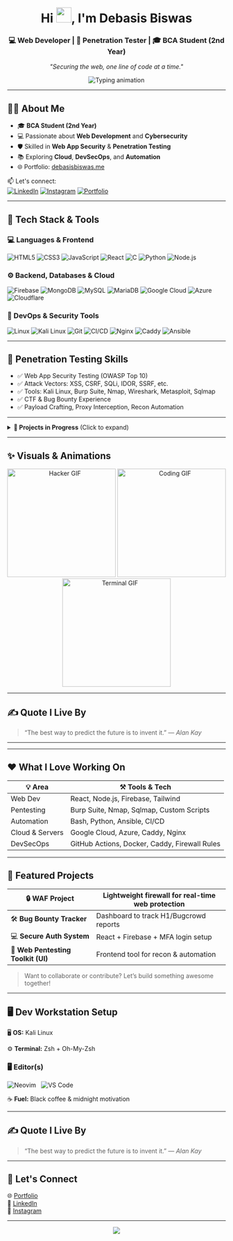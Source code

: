 <h1 align="center">Hi <img src="https://media.giphy.com/media/hvRJCLFzcasrR4ia7z/giphy.gif" width="35" />, I'm Debasis Biswas</h1>
<h3 align="center">💻 Web Developer | 🔐 Penetration Tester | 🎓 BCA Student (2nd Year)</h3>

<p align="center"><em>"Securing the web, one line of code at a time."</em></p>

<p align="center">
  <img src="https://readme-typing-svg.herokuapp.com/?lines=Full-Stack%20Web%20Developer;Cybersecurity%20Enthusiast;Penetration%20Tester;Bug%20Bounty%20Hunter&center=true&width=440&height=45&color=58a6ff&vCenter=true&size=22" alt="Typing animation"/>
</p>

---

## 👨‍🎓 About Me

- 🎓 **BCA Student (2nd Year)**
- 💻 Passionate about **Web Development** and **Cybersecurity**
- 🛡️ Skilled in **Web App Security** & **Penetration Testing**
- 📚 Exploring **Cloud**, **DevSecOps**, and **Automation**
- 🌐 Portfolio: [debasisbiswas.me](https://debasisbiswas.me)

📫 Let's connect:  
[![LinkedIn](https://img.shields.io/badge/-LinkedIn-0077B5?style=flat&logo=linkedin&logoColor=white)](https://linkedin.com/in/debasis-biswas)
[![Instagram](https://img.shields.io/badge/-Instagram-E4405F?style=flat&logo=instagram&logoColor=white)](https://instagram.com/___d_e_b_a___)
[![Portfolio](https://img.shields.io/badge/-Portfolio-000?style=flat&logo=firefox&logoColor=white)](https://debasisbiswas.me)

---

## 🚀 Tech Stack & Tools

### 💻 Languages & Frontend
![HTML5](https://img.shields.io/badge/HTML5-E34F26?style=flat&logo=html5&logoColor=white)
![CSS3](https://img.shields.io/badge/CSS3-1572B6?style=flat&logo=css3&logoColor=white)
![JavaScript](https://img.shields.io/badge/JavaScript-F7DF1E?style=flat&logo=javascript&logoColor=black)
![React](https://img.shields.io/badge/React-61DAFB?style=flat&logo=react&logoColor=black)
![C](https://img.shields.io/badge/C-00599C?style=flat&logo=c&logoColor=white)
![Python](https://img.shields.io/badge/Python-3776AB?style=flat&logo=python&logoColor=white)
![Node.js](https://img.shields.io/badge/Node.js-339933?style=flat&logo=nodedotjs&logoColor=white)

### ⚙️ Backend, Databases & Cloud
![Firebase](https://img.shields.io/badge/Firebase-FFCA28?style=flat&logo=firebase&logoColor=black)
![MongoDB](https://img.shields.io/badge/MongoDB-47A248?style=flat&logo=mongodb&logoColor=white)
![MySQL](https://img.shields.io/badge/MySQL-4479A1?style=flat&logo=mysql&logoColor=white)
![MariaDB](https://img.shields.io/badge/MariaDB-003545?style=flat&logo=mariadb&logoColor=white)
![Google Cloud](https://img.shields.io/badge/Google_Cloud-4285F4?style=flat&logo=google-cloud&logoColor=white)
![Azure](https://img.shields.io/badge/Azure-0078D4?style=flat&logo=microsoft-azure&logoColor=white)
![Cloudflare](https://img.shields.io/badge/Cloudflare-F38020?style=flat&logo=cloudflare&logoColor=white)

### 🔧 DevOps & Security Tools
![Linux](https://img.shields.io/badge/Linux-FCC624?style=flat&logo=linux&logoColor=black)
![Kali Linux](https://img.shields.io/badge/Kali_Linux-557C94?style=flat&logo=kali-linux&logoColor=white)
![Git](https://img.shields.io/badge/Git-F05032?style=flat&logo=git&logoColor=white)
![CI/CD](https://img.shields.io/badge/CI%2FCD-0A0A0A?style=flat&logo=githubactions&logoColor=white)
![Nginx](https://img.shields.io/badge/Nginx-009639?style=flat&logo=nginx&logoColor=white)
![Caddy](https://img.shields.io/badge/Caddy-00BFFF?style=flat&logo=caddy&logoColor=white)
![Ansible](https://img.shields.io/badge/Ansible-EE0000?style=flat&logo=ansible&logoColor=white)

---

## 🧪 Penetration Testing Skills

- ✅ Web App Security Testing (OWASP Top 10)
- ✅ Attack Vectors: XSS, CSRF, SQLi, IDOR, SSRF, etc.
- ✅ Tools: Kali Linux, Burp Suite, Nmap, Wireshark, Metasploit, Sqlmap
- ✅ CTF & Bug Bounty Experience
- ✅ Payload Crafting, Proxy Interception, Recon Automation

---

<details>
<summary><b>📂 Projects in Progress</b> (Click to expand)</summary>

### 🔒 Web Application Firewall (WAF)
A lightweight WAF to block common web attacks in real-time.

### 🛠️ Bug Bounty Tracker
Track and monitor reports from HackerOne, Bugcrowd, etc.

### 🧰 Pen Testing Toolkit (Web UI)
Frontend interface for recon and testing tools.

### 💻 Secure Auth System
React + Firebase + JWT + MFA for secure login workflows.

</details>

---

## ✨ Visuals & Animations

<div align="center">
  <img src="https://media.giphy.com/media/SmaYvew52UlC9MmB6l/giphy.gif" width="250" alt="Hacker GIF"/>
  <img src="https://media.giphy.com/media/qgQUggAC3Pfv687qPC/giphy.gif" width="250" alt="Coding GIF"/>
  <img src="https://media.giphy.com/media/ZVik7pBtu9dNS/giphy.gif" width="250" alt="Terminal GIF"/>
</div>

---

## ✍️ Quote I Live By

> “The best way to predict the future is to invent it.” — *Alan Kay*

---

---

## ❤️ What I Love Working On

<div align="center">

| 💡 Area | ⚒️ Tools & Tech |
|--------|----------------|
| Web Dev | React, Node.js, Firebase, Tailwind |
| Pentesting | Burp Suite, Nmap, Sqlmap, Custom Scripts |
| Automation | Bash, Python, Ansible, CI/CD |
| Cloud & Servers | Google Cloud, Azure, Caddy, Nginx |
| DevSecOps | GitHub Actions, Docker, Caddy, Firewall Rules |

</div>

---

## 🧰 Featured Projects

| 🔒 **WAF Project** | Lightweight firewall for real-time web protection |
|-------------------|--------------------------------------------------|
| 🛠️ **Bug Bounty Tracker** | Dashboard to track H1/Bugcrowd reports |
| 💻 **Secure Auth System** | React + Firebase + MFA login setup |
| 🧪 **Web Pentesting Toolkit (UI)** | Frontend tool for recon & automation |

> Want to collaborate or contribute? Let’s build something awesome together!

---

## 🖥️ Dev Workstation Setup
 
🖥️ **OS:** Kali Linux 

⚙️ **Terminal:** Zsh + Oh-My-Zsh  

### 🖥️ Editor(s)

![Neovim](https://img.shields.io/badge/Neovim-57A143?style=flat&logo=neovim&logoColor=white) &nbsp; ![VS Code](https://img.shields.io/badge/VS_Code-007ACC?style=flat&logo=visual-studio-code&logoColor=white) 

☕ **Fuel:** Black coffee & midnight motivation

---

## ✍️ Quote I Live By

> “The best way to predict the future is to invent it.” — *Alan Kay*

---

## 🤝 Let's Connect

🌐 [Portfolio](https://debasisbiswas.me)  
🔗 [LinkedIn](https://linkedin.com/in/debasis-biswas)  
📸 [Instagram](https://instagram.com/___d_e_b_a___)

---

<p align="center">
  <img src="https://capsule-render.vercel.app/api?type=waving&color=gradient&height=100&section=footer"/>
</p>

